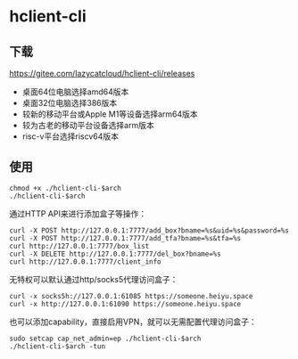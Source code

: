 # hclient-cli
## 下载
https://gitee.com/lazycatcloud/hclient-cli/releases

- 桌面64位电脑选择amd64版本
- 桌面32位电脑选择386版本
- 较新的移动平台或Apple M1等设备选择arm64版本
- 较为古老的移动平台设备选择arm版本
- risc-v平台选择riscv64版本

## 使用

```shell
chmod +x ./hclient-cli-$arch
./hclient-cli-$arch
```

通过HTTP API来进行添加盒子等操作：
```shell
curl -X POST http://127.0.0.1:7777/add_box?bname=%s&uid=%s&password=%s
curl -X POST http://127.0.0.1:7777/add_tfa?bname=%s&tfa=%s
curl http://127.0.0.1:7777/box_list
curl -X DELETE http://127.0.0.1:7777/del_box?bname=%s
curl http://127.0.0.1:7777/client_info
```

无特权可以默认通过http/socks5代理访问盒子：
```shell
curl -x socks5h://127.0.0.1:61085 https://someone.heiyu.space
curl -x http://127.0.0.1:61090 https://someone.heiyu.space
```

也可以添加capability，直接启用VPN，就可以无需配置代理访问盒子：
```shell
sudo setcap cap_net_admin=ep ./hclient-cli-$arch
./hclient-cli-$arch -tun
```
